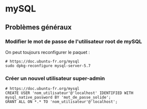 # mySQL

## Problèmes généraux

### Modifier le mot de passe de l'utilisateur root de mySQL

On peut toujours reconfigurer le paquet :
```shell script
# https://doc.ubuntu-fr.org/mysql
sudo dpkg-reconfigure mysql-server-5.7
```

### Créer un nouvel utilisateur super-admin

```shell script
# https://doc.ubuntu-fr.org/mysql
CREATE USER 'nom_utilisateur'@'localhost' IDENTIFIED WITH mysql_native_password BY 'mot_de_passe_solide';
GRANT ALL ON *.* TO 'nom_utilisateur'@'localhost';
```
